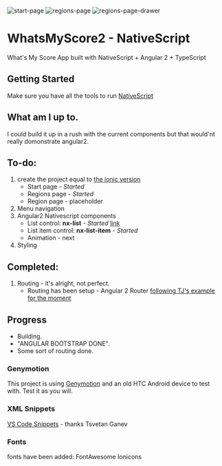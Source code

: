 ![start-page](https://github.com/matt4446/WhatsMyScore2-NativeScript/blob/master/screenshots/StartPage.png)
![regions-page](https://github.com/matt4446/WhatsMyScore2-NativeScript/blob/master/screenshots/RegionsPage.png)
![regions-page-drawer](https://github.com/matt4446/WhatsMyScore2-NativeScript/blob/master/screenshots/RegionsPage-drawer.png)

# WhatsMyScore2 - NativeScript
What's My Score App built with NativeScript + Angular 2 + TypeScript 

## Getting Started
Make sure you have all the tools to run [NativeScript](http://docs.nativescript.org/start/getting-started) 

## What am I up to. 
I could build it up in a rush with the current components but that would'nt really domonstrate angular2.

## To-do: 
1. create the project equal to  [the ionic version](https://github.com/matt4446/WhatsMyScore2-Ionic2) 
    - Start page - *Started*
    - Regions page - *Started*
    - Region page - placeholder
2. Menu navigation
3. Angular2 Nativescript components
    - List control: **nx-list** - *Started* [link](https://github.com/matt4446/WhatsMyScore2-NativeScript/app/pages/startPage/startPage.html)
    - List item control: **nx-list-item** - *Started*
    - Animation - next
4. Styling 


## Completed: 
1. Routing - it's alright, not perfect. 
    - Routing has been setup - Angular 2 Router [following TJ's example for the moment](https://github.com/NativeScript/sample-Groceries/tree/710de30fdfe8640cabb489fb64ac02c1af894926)



## Progress
- Building. 
- "ANGULAR BOOTSTRAP DONE".
- Some sort of routing done. 

### Genymotion
This project is using [Genymotion](https://www.genymotion.com/#!/) and an old HTC Android device to test with. Test it as you will. 

  
### XML Snippets
[VS Code Snippets](https://marketplace.visualstudio.com/items/tsvetan-ganev.nativescript-xml-snippets) - thanks Tsvetan Ganev

### Fonts 
fonts have been added:
FontAwesome
Ionicons
